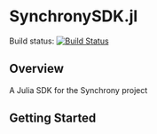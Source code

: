# SynchronySDK.jl
Build status: [![Build Status](https://travis-ci.org/GearsAD/SynchronySDK.jl.svg?branch=master)](https://travis-ci.org/GearsAD/SynchronySDK.jl)

## Overview
A Julia SDK for the Synchrony project

## Getting Started
